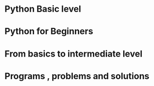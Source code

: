 # Python Basic level 
# Python for Beginners
# From basics to intermediate level 
# Programs , problems and solutions 
